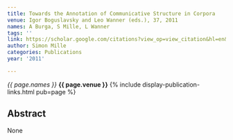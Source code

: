```yaml
---
title: Towards the Annotation of Communicative Structure in Corpora
venue: Igor Boguslavsky and Leo Wanner (eds.), 37, 2011
names: A Burga, S Mille, L Wanner
tags: ''
link: https://scholar.google.com/citations?view_op=view_citation&hl=en&user=hg8-G68AAAAJ&pagesize=100&sortby=pubdate&citation_for_view=hg8-G68AAAAJ:eQOLeE2rZwMC
author: Simon Mille
categories: Publications
year: '2011'

---
```


*{{ page.names }}*
**{{ page.venue }}**
{% include display-publication-links.html pub=page %}
## Abstract

None